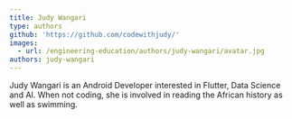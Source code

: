 ```yaml
---
title: Judy Wangari
type: authors
github: 'https://github.com/codewithjudy/'
images:
  - url: /engineering-education/authors/judy-wangari/avatar.jpg
authors: judy-wangari
---
```

Judy Wangari is an Android Developer interested in Flutter, Data Science and AI. When not coding, she is involved in reading the African history as well as swimming.
